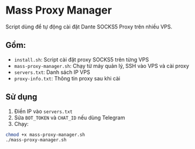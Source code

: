 # Mass Proxy Manager

Script dùng để tự động cài đặt Dante SOCKS5 Proxy trên nhiều VPS.

## Gồm:
- `install.sh`: Script cài đặt proxy SOCKS5 trên từng VPS
- `mass-proxy-manager.sh`: Chạy từ máy quản lý, SSH vào VPS và cài proxy
- `servers.txt`: Danh sách IP VPS
- `proxy-info.txt`: Thông tin proxy sau khi cài

## Sử dụng

1. Điền IP vào `servers.txt`
2. Sửa `BOT_TOKEN` và `CHAT_ID` nếu dùng Telegram
3. Chạy:

```bash
chmod +x mass-proxy-manager.sh
./mass-proxy-manager.sh
```
